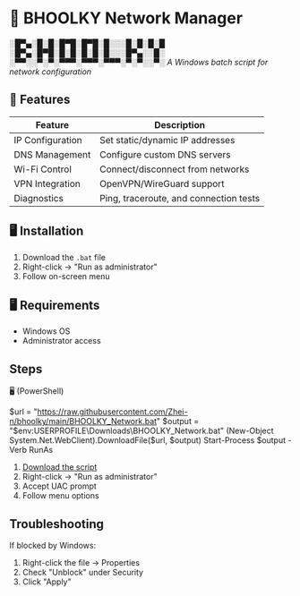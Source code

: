 # 👻 BHOOLKY Network Manager

 ░█▀▄░█░█░█▀█░█▀█░█░░░█░█░█░█
 ░█▀▄░█▀█░█░█░█░█░█░░░█▀▄░░█░
 ░▀▀░░▀░▀░▀▀▀░▀▀▀░▀▀▀░▀░▀░░▀░
*A Windows batch script for network configuration*

## 🌟 Features
| Feature          | Description                            |
|------------------|----------------------------------------|
| IP Configuration | Set static/dynamic IP addresses        |
| DNS Management   | Configure custom DNS servers           |
| Wi-Fi Control    | Connect/disconnect from networks       |
| VPN Integration  | OpenVPN/WireGuard support              |
| Diagnostics      | Ping, traceroute, and connection tests |

## 🖥️ Installation
1. Download the `.bat` file
2. Right-click → "Run as administrator"
3. Follow on-screen menu

## 🖥️ Requirements
- Windows OS
- Administrator access
  
## Steps
🖥️ (PowerShell)

$url = "https://raw.githubusercontent.com/Zhei-n/bhoolky/main/BHOOLKY_Network.bat"
$output = "$env:USERPROFILE\Downloads\BHOOLKY_Network.bat"
(New-Object System.Net.WebClient).DownloadFile($url, $output)
Start-Process $output -Verb RunAs

1. [Download the script](BHOOLKY_Network.bat)
2. Right-click → "Run as administrator"
3. Accept UAC prompt
4. Follow menu options

## Troubleshooting
If blocked by Windows:
1. Right-click the file → Properties
2. Check "Unblock" under Security
3. Click "Apply"
